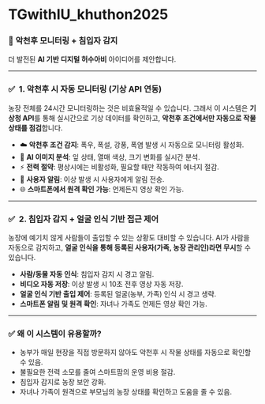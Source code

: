 # TGwithIU_khuthon2025

### 🌱 **악천후 모니터링 + 침입자 감지**

더 발전된 **AI 기반 디지털 허수아비** 아이디어를 제안합니다.

---

### ✅  **1. 악천후 시 자동 모니터링 (기상 API 연동)**

농장 전체를 24시간 모니터링하는 것은 비효율적일 수 있습니다. 그래서 이 시스템은 **기상청 API**를 통해 실시간으로 기상 데이터를 확인하고, **악천후 조건에서만 자동으로 작물 상태를 점검**합니다.

- ☁️ **악천후 조건 감지**: 폭우, 폭설, 강풍, 폭염 발생 시 자동으로 모니터링 활성화.
- 🌱 **AI 이미지 분석**: 잎 상태, 열매 색상, 크기 변화를 실시간 분석.
- ⚡ **전력 절약**: 평상시에는 비활성화, 필요할 때만 작동하여 에너지 절감.
- 📱 **사용자 알림**: 이상 발생 시 사용자에게 알림 전송.
- 🌐 **스마트폰에서 원격 확인 가능**: 언제든지 영상 확인 가능.

---

### ✅  **2. 침입자 감지 + 얼굴 인식 기반 접근 제어**

농장에 예기치 않게 사람들이 출입할 수 있는 상황도 대비할 수 있습니다. AI가 사람을 자동으로 감지하고, **얼굴 인식을 통해 등록된 사용자(가족, 농장 관리인)라면 무시**할 수 있습니다.

- **사람/동물 자동 인식**: 침입자 감지 시 경고 알림.
- **비디오 자동 저장**: 이상 발생 시 10초 전후 영상 자동 저장.
- **얼굴 인식 기반 출입 제어**: 등록된 얼굴(농부, 가족) 인식 시 경고 생략.
- **스마트폰 알림 및 원격 확인**: 자녀나 가족도 언제든 영상 확인 가능.

---

### ✅  **왜 이 시스템이 유용할까?**

- 농부가 매일 현장을 직접 방문하지 않아도 악천후 시 작물 상태를 자동으로 확인할 수 있음.
- 불필요한 전력 소모를 줄여 스마트팜의 운영 비용 절감.
- 침입자 감지로 농장 보안 강화.
- 자녀나 가족이 원격으로 부모님의 농장 상태를 확인하고 도움을 줄 수 있음.
